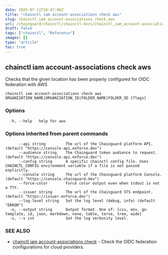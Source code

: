 ```yaml
---
date: 2025-07-11T16:47:06Z
title: "chainctl iam account-associations check aws"
slug: chainctl_iam_account-associations_check_aws
url: /chainguard/chainctl/chainctl-docs/chainctl_iam_account-associations_check_aws/
draft: false
tags: ["chainctl", "Reference"]
images: []
type: "article"
toc: true
---
```

## chainctl iam account-associations check aws

Checks that the given location has been properly configured for OIDC federation with AWS

```
chainctl iam account-associations check aws ORGANIZATION_NAME|ORGANIZATION_ID|FOLDER_NAME|FOLDER_ID [flags]
```

### Options

```
  -h, --help   help for aws
```

### Options inherited from parent commands

```
      --api string         The url of the Chainguard platform API. (default "https://console-api.enforce.dev")
      --audience string    The Chainguard token audience to request. (default "https://console-api.enforce.dev")
      --config string      A specific chainctl config file. Uses CHAINCTL_CONFIG environment variable if a file is not passed explicitly.
      --console string     The url of the Chainguard platform Console. (default "https://console.chainguard.dev")
      --force-color        Force color output even when stdout is not a TTY.
      --issuer string      The url of the Chainguard STS endpoint. (default "https://issuer.enforce.dev")
      --log-level string   Set the log level (debug, info) (default "ERROR")
  -o, --output string      Output format. One of: [csv, env, go-template, id, json, markdown, none, table, terse, tree, wide]
  -v, --v int              Set the log verbosity level.
```

### SEE ALSO

* [chainctl iam account-associations check](/chainguard/chainctl/chainctl-docs/chainctl_iam_account-associations_check/)	 - Check the OIDC federation configurations for cloud providers.

